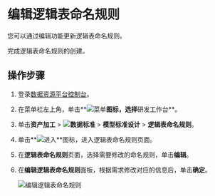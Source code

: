 # 编辑逻辑表命名规则

您可以通过编辑功能更新逻辑表命名规则。

完成逻辑表命名规则的创建。

## 操作步骤

1.  登录[数据资源平台控制台](https://dataq.console.aliyun.com)。

2.  在菜单栏左上角，单击**![菜单](https://static-aliyun-doc.oss-accelerate.aliyuncs.com/assets/img/zh-CN/6504337061/p188771.png)**图标，选择**研发工作台**。

3.  单击**资产加工** \> **![数据标准](https://static-aliyun-doc.oss-accelerate.aliyuncs.com/assets/img/zh-CN/6358100161/p208862.png)** \> **模型标准设计** \> **逻辑表命名规则**。

4.  单击**![进入](https://static-aliyun-doc.oss-accelerate.aliyuncs.com/assets/img/zh-CN/6504337061/p188815.png)**图标，进入逻辑表命名规则页面。

5.  在**逻辑表命名规则**页面，选择需要修改的命名规则，单击**编辑**。

6.  在**编辑逻辑表命名规则**面板，根据需求修改对应的信息后，单击**确定**。

    ![编辑逻辑表命名规则](https://static-aliyun-doc.oss-accelerate.aliyuncs.com/assets/img/zh-CN/6700160161/p213068.png)


